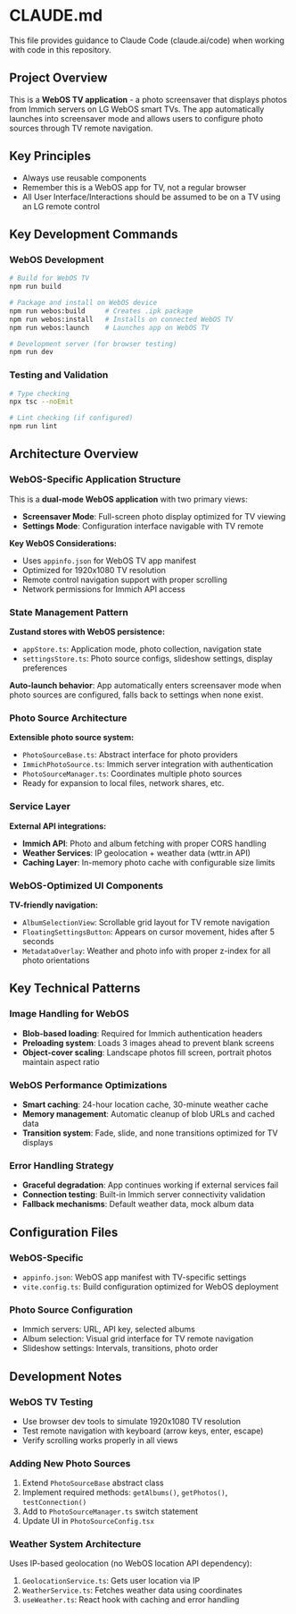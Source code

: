 # CLAUDE.md

This file provides guidance to Claude Code (claude.ai/code) when working with code in this repository.

## Project Overview

This is a **WebOS TV application** - a photo screensaver that displays photos from Immich servers on LG WebOS smart TVs. The app automatically launches into screensaver mode and allows users to configure photo sources through TV remote navigation.

## Key Principles

- Always use reusable components
- Remember this is a WebOS app for TV, not a regular browser
- All User Interface/Interactions should be assumed to be on a TV using an LG remote control

## Key Development Commands

### WebOS Development
```bash
# Build for WebOS TV
npm run build

# Package and install on WebOS device
npm run webos:build     # Creates .ipk package
npm run webos:install   # Installs on connected WebOS TV
npm run webos:launch    # Launches app on WebOS TV

# Development server (for browser testing)
npm run dev
```

### Testing and Validation
```bash
# Type checking
npx tsc --noEmit

# Lint checking (if configured)
npm run lint
```

## Architecture Overview

### WebOS-Specific Application Structure

This is a **dual-mode WebOS application** with two primary views:
- **Screensaver Mode**: Full-screen photo display optimized for TV viewing
- **Settings Mode**: Configuration interface navigable with TV remote

**Key WebOS Considerations:**
- Uses `appinfo.json` for WebOS TV app manifest
- Optimized for 1920x1080 TV resolution
- Remote control navigation support with proper scrolling
- Network permissions for Immich API access

### State Management Pattern

**Zustand stores with WebOS persistence:**
- `appStore.ts`: Application mode, photo collection, navigation state
- `settingsStore.ts`: Photo source configs, slideshow settings, display preferences

**Auto-launch behavior**: App automatically enters screensaver mode when photo sources are configured, falls back to settings when none exist.

### Photo Source Architecture

**Extensible photo source system:**
- `PhotoSourceBase.ts`: Abstract interface for photo providers
- `ImmichPhotoSource.ts`: Immich server integration with authentication
- `PhotoSourceManager.ts`: Coordinates multiple photo sources
- Ready for expansion to local files, network shares, etc.

### Service Layer

**External API integrations:**
- **Immich API**: Photo and album fetching with proper CORS handling
- **Weather Services**: IP geolocation + weather data (wttr.in API)
- **Caching Layer**: In-memory photo cache with configurable size limits

### WebOS-Optimized UI Components

**TV-friendly navigation:**
- `AlbumSelectionView`: Scrollable grid layout for TV remote navigation
- `FloatingSettingsButton`: Appears on cursor movement, hides after 5 seconds
- `MetadataOverlay`: Weather and photo info with proper z-index for all photo orientations

## Key Technical Patterns

### Image Handling for WebOS
- **Blob-based loading**: Required for Immich authentication headers
- **Preloading system**: Loads 3 images ahead to prevent blank screens
- **Object-cover scaling**: Landscape photos fill screen, portrait photos maintain aspect ratio

### WebOS Performance Optimizations
- **Smart caching**: 24-hour location cache, 30-minute weather cache
- **Memory management**: Automatic cleanup of blob URLs and cached data
- **Transition system**: Fade, slide, and none transitions optimized for TV displays

### Error Handling Strategy
- **Graceful degradation**: App continues working if external services fail
- **Connection testing**: Built-in Immich server connectivity validation
- **Fallback mechanisms**: Default weather data, mock album data

## Configuration Files

### WebOS-Specific
- `appinfo.json`: WebOS app manifest with TV-specific settings
- `vite.config.ts`: Build configuration optimized for WebOS deployment

### Photo Source Configuration
- Immich servers: URL, API key, selected albums
- Album selection: Visual grid interface for TV remote navigation
- Slideshow settings: Intervals, transitions, photo order

## Development Notes

### WebOS TV Testing
- Use browser dev tools to simulate 1920x1080 TV resolution
- Test remote navigation with keyboard (arrow keys, enter, escape)
- Verify scrolling works properly in all views

### Adding New Photo Sources
1. Extend `PhotoSourceBase` abstract class
2. Implement required methods: `getAlbums()`, `getPhotos()`, `testConnection()`
3. Add to `PhotoSourceManager.ts` switch statement
4. Update UI in `PhotoSourceConfig.tsx`

### Weather System Architecture
Uses IP-based geolocation (no WebOS location API dependency):
1. `GeolocationService.ts`: Gets user location via IP
2. `WeatherService.ts`: Fetches weather data using coordinates
3. `useWeather.ts`: React hook with caching and error handling
```
